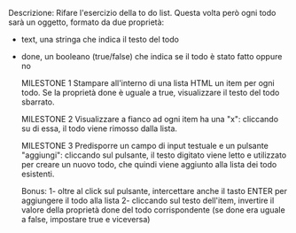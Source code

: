 Descrizione:
Rifare l'esercizio della to do list.
Questa volta però ogni todo sarà un oggetto, formato da due proprietà:

- text, una stringa che indica il testo del todo
- done, un booleano (true/false) che indica se il todo è
  stato fatto oppure no

  MILESTONE 1
  Stampare all'interno di una lista HTML un item per ogni todo.
  Se la proprietà done è uguale a true, visualizzare il testo del todo sbarrato.

  MILESTONE 2
  Visualizzare a fianco ad ogni item ha una "x": cliccando su di essa, il todo viene rimosso dalla lista.

  MILESTONE 3
  Predisporre un campo di input testuale e un pulsante "aggiungi": cliccando sul pulsante, il testo digitato viene letto e utilizzato per creare un nuovo todo, che quindi viene aggiunto alla lista dei todo esistenti.

  Bonus:
  1- oltre al click sul pulsante, intercettare anche il tasto ENTER per aggiungere il todo alla lista
  2- cliccando sul testo dell'item, invertire il valore della proprietà done del todo corrispondente (se done era uguale a false, impostare true e viceversa)

